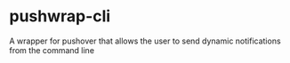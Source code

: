 # pushwrap-cli
A wrapper for pushover that allows the user to send dynamic notifications from the command line
